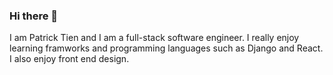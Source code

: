 ### Hi there 👋

I am Patrick Tien and I am a full-stack software engineer. I really enjoy learning framworks and programming languages such as Django and React. I also enjoy front end design. 
